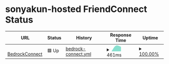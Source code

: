 # sonyakun-hosted FriendConnect Status

<!--start: status pages-->
<!-- This summary is generated by Upptime (https://github.com/upptime/upptime) -->
<!-- Do not edit this manually, your changes will be overwritten -->
<!-- prettier-ignore -->
| URL | Status | History | Response Time | Uptime |
| --- | ------ | ------- | ------------- | ------ |
| <img alt="" src="https://icons.duckduckgo.com/ip3/bcstat.sonyakun.com.ico" height="13"> [BedrockConnect](http://bcstat.sonyakun.com:50212) | 🟩 Up | [bedrock-connect.yml](https://github.com/sonyakun/bc-status/commits/HEAD/history/bedrock-connect.yml) | <details><summary><img alt="Response time graph" src="./graphs/bedrock-connect/response-time-week.png" height="20"> 461ms</summary><br><a href="https://sonyakun.github.io/bc-status/history/bedrock-connect"><img alt="Response time 461" src="https://img.shields.io/endpoint?url=https%3A%2F%2Fraw.githubusercontent.com%2Fsonyakun%2Fbc-status%2FHEAD%2Fapi%2Fbedrock-connect%2Fresponse-time.json"></a><br><a href="https://sonyakun.github.io/bc-status/history/bedrock-connect"><img alt="24-hour response time 461" src="https://img.shields.io/endpoint?url=https%3A%2F%2Fraw.githubusercontent.com%2Fsonyakun%2Fbc-status%2FHEAD%2Fapi%2Fbedrock-connect%2Fresponse-time-day.json"></a><br><a href="https://sonyakun.github.io/bc-status/history/bedrock-connect"><img alt="7-day response time 461" src="https://img.shields.io/endpoint?url=https%3A%2F%2Fraw.githubusercontent.com%2Fsonyakun%2Fbc-status%2FHEAD%2Fapi%2Fbedrock-connect%2Fresponse-time-week.json"></a><br><a href="https://sonyakun.github.io/bc-status/history/bedrock-connect"><img alt="30-day response time 461" src="https://img.shields.io/endpoint?url=https%3A%2F%2Fraw.githubusercontent.com%2Fsonyakun%2Fbc-status%2FHEAD%2Fapi%2Fbedrock-connect%2Fresponse-time-month.json"></a><br><a href="https://sonyakun.github.io/bc-status/history/bedrock-connect"><img alt="1-year response time 461" src="https://img.shields.io/endpoint?url=https%3A%2F%2Fraw.githubusercontent.com%2Fsonyakun%2Fbc-status%2FHEAD%2Fapi%2Fbedrock-connect%2Fresponse-time-year.json"></a></details> | <details><summary><a href="https://sonyakun.github.io/bc-status/history/bedrock-connect">100.00%</a></summary><a href="https://sonyakun.github.io/bc-status/history/bedrock-connect"><img alt="All-time uptime 100.00%" src="https://img.shields.io/endpoint?url=https%3A%2F%2Fraw.githubusercontent.com%2Fsonyakun%2Fbc-status%2FHEAD%2Fapi%2Fbedrock-connect%2Fuptime.json"></a><br><a href="https://sonyakun.github.io/bc-status/history/bedrock-connect"><img alt="24-hour uptime 100.00%" src="https://img.shields.io/endpoint?url=https%3A%2F%2Fraw.githubusercontent.com%2Fsonyakun%2Fbc-status%2FHEAD%2Fapi%2Fbedrock-connect%2Fuptime-day.json"></a><br><a href="https://sonyakun.github.io/bc-status/history/bedrock-connect"><img alt="7-day uptime 100.00%" src="https://img.shields.io/endpoint?url=https%3A%2F%2Fraw.githubusercontent.com%2Fsonyakun%2Fbc-status%2FHEAD%2Fapi%2Fbedrock-connect%2Fuptime-week.json"></a><br><a href="https://sonyakun.github.io/bc-status/history/bedrock-connect"><img alt="30-day uptime 100.00%" src="https://img.shields.io/endpoint?url=https%3A%2F%2Fraw.githubusercontent.com%2Fsonyakun%2Fbc-status%2FHEAD%2Fapi%2Fbedrock-connect%2Fuptime-month.json"></a><br><a href="https://sonyakun.github.io/bc-status/history/bedrock-connect"><img alt="1-year uptime 100.00%" src="https://img.shields.io/endpoint?url=https%3A%2F%2Fraw.githubusercontent.com%2Fsonyakun%2Fbc-status%2FHEAD%2Fapi%2Fbedrock-connect%2Fuptime-year.json"></a></details>

<!--end: status pages-->
